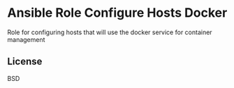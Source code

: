 Ansible Role Configure Hosts Docker
=========

Role for configuring hosts that will use the docker service for container management 

License
-------

BSD
